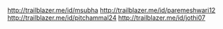 http://trailblazer.me/id/msubha
http://trailblazer.me/id/paremeshwari12
http://trailblazer.me/id/pitchammal24
http://trailblazer.me/id/jothi07
